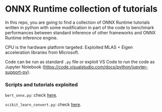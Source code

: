 # ONNX Runtime collection of tutorials

In this repo, you are going to find a collection of ONNX Runtime tutorials written in python with some modification in part of the code to benchmark performances between standard inference of other frameworks and ONNX Runtime inference engine.

 CPU is the hardware platform targeted. Exploited MLAS + Eigen acceleration libraries from Microsoft.

 Code can be run as standard ``.py`` file or exploit VS Code to run the code as Jupyter Notebook (https://code.visualstudio.com/docs/python/jupyter-support-py).

### Scripts and tutorials exploited

``bert_onnx.py``: check [here](https://github.com/microsoft/onnxruntime/blob/master/onnxruntime/python/tools/transformers/notebooks/PyTorch_Bert-Squad_OnnxRuntime_CPU.ipynb).

``scikit_learn_convert.py``: check [here](http://onnx.ai/sklearn-onnx/).
